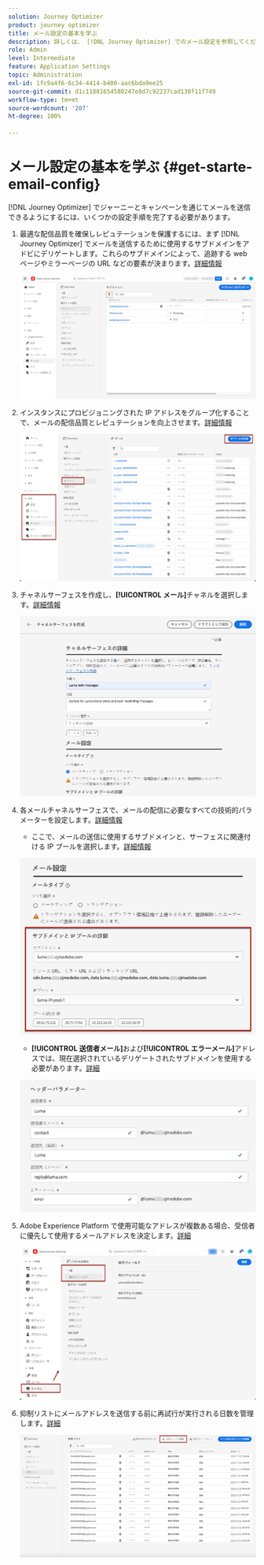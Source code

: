 ```yaml
---
solution: Journey Optimizer
product: journey optimizer
title: メール設定の基本を学ぶ
description: 詳しくは、 [!DNL Journey Optimizer] でのメール設定を参照してください
role: Admin
level: Intermediate
feature: Application Settings
topic: Administration
exl-id: 1fc9a4f6-6c34-4414-b400-aac6bda9ee25
source-git-commit: d1c11881654580247e8d7c92237cad130f11f749
workflow-type: tm+mt
source-wordcount: '207'
ht-degree: 100%

---
```


# メール設定の基本を学ぶ {#get-starte-email-config}

[!DNL Journey Optimizer] でジャーニーとキャンペーンを通じてメールを送信できるようにするには、いくつかの設定手順を完了する必要があります。

1. 最適な配信品質を確保しレピュテーションを保護するには、まず [!DNL Journey Optimizer] でメールを送信するために使用するサブドメインをアドビにデリゲートします。これらのサブドメインによって、追跡する web ページやミラーページの URL などの要素が決まります。[詳細情報](../configuration/about-subdomain-delegation.md)

   ![](../configuration/assets/subdomain-list.png)

1. インスタンスにプロビジョニングされた IP アドレスをグループ化することで、メールの配信品質とレピュテーションを向上させます。[詳細情報](../configuration/ip-pools.md)

   ![](../configuration/assets/ip-pool-create.png)

1. チャネルサーフェスを作成し、**[!UICONTROL メール]**&#x200B;チャネルを選択します。[詳細情報](../configuration/channel-surfaces.md)


   ![](../configuration/assets/preset-general.png)

1. 各メールチャネルサーフェスで、メールの配信に必要なすべての技術的パラメーターを設定します。[詳細情報](email-settings.md)

   * ここで、メールの送信に使用するサブドメインと、サーフェスに関連付ける IP プールを選択します。[詳細情報](email-settings.md#subdomains-and-ip-pools)

   ![](assets/preset-subdomain-ip-pool.png)

   * **[!UICONTROL 送信者メール]**&#x200B;および&#x200B;**[!UICONTROL エラーメール]**&#x200B;アドレスでは、現在選択されているデリゲートされたサブドメインを使用する必要があります。[詳細](email-settings.md#email-header)

   ![](assets/preset-header.png)

1. Adobe Experience Platform で使用可能なアドレスが複数ある場合、受信者に優先して使用するメールアドレスを決定します。[詳細](../configuration/primary-email-addresses.md)

   ![](../configuration/assets/primary-address-execution-fields.png)

1. 抑制リストにメールアドレスを送信する前に再試行が実行される日数を管理します。[詳細](../configuration/manage-suppression-list.md)

   ![](../configuration/assets/suppression-list-edit-retries.png)
